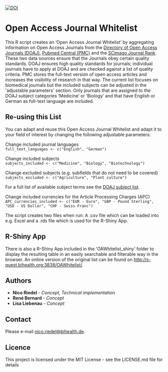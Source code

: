 [![DOI](https://zenodo.org/badge/126354475.svg)](https://zenodo.org/badge/latestdoi/126354475)

Open Access Journal Whitelist
================

This R script creates an ‘Open Access Journal Whitelist’ by aggregating information on Open Access Journals from the [Directory of Open Access Journals (DOAJ)](https://doaj.org/), [Pubmed Central (PMC)](https://www.ncbi.nlm.nih.gov/pmc/journals/) and the [SCimago Journal Rank](http://www.scimagojr.com/). These two data sources ensure that the Journals obey certain quality standards. DOAJ ensures high quality standards for journals; individual journals have to apply at DOAJ and are checked against a list of quality criteria. PMC stores the full-text version of open access articles and increases the visibility of research in that way. The current list focuses on biomedical journals but the included subjects can be adjusted in the 'adjustable parameters' section. Only journals that are assigned to the DOAJ subject categories ‘Medicine’ or ‘Biology’ and that have English or German as full-text language are included.

Re-using this List
--------------

You can adapt and reuse this Open Access Journal Whitelist and adapt it to your field of interest by changing the following adjustable parameters:

Change included journal languages  
`full_text_languages <- c("English", "German")`

Change included subjects  
`subjects_included <- c("Medicine", "Biology", "Biotechnology")`

Change excluded subjects (e.g. subfields that do not need to be covered)  
`subjects_excluded <- c("Agriculture", "Plant culture")`

For a full list of available subject terms see the [DOAJ subject list](https://doaj.org/subjects).

Change included currencies for the Article Processing Charges (APC)  
`APC_currencies_included <- c("EUR - Euro", "GBP - Pound Sterling", "USD - US Dollar", "CHF - Swiss Franc")`

The script creates two files when run: A .csv file which can be loaded into e.g. Excel and a .rds file which is used for the R-Shiny App.

R-Shiny App
---------------

There is also a R-Shiny App included in the 'OAWhitelist_shiny' folder to display the resulting table in an easily searchable and filterable way in the browser. An online version of the original list can be found on http://s-quest.bihealth.org:3838/OAWhitelist/.

Authors
---------------

* **Nico Riedel** - *Concept, Technical implementation*
* **René Bernard** - *Concept*
* **Lisa Liebenau** - *Concept*

Contact
---------------

Please e-mail <nico.riedel@bihealth.de>.

Licence
---------------
This project is licensed under the MIT License - see the LICENSE.md file for details
